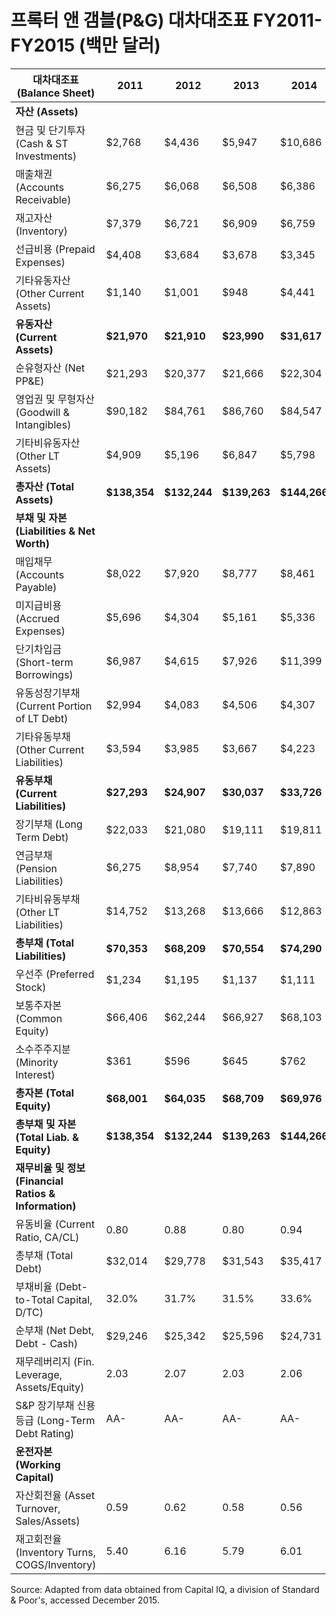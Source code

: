 # 프록터 앤 갬블(P&G) 대차대조표 FY2011-FY2015 (백만 달러)

| **대차대조표 (Balance Sheet)** | **2011** | **2012** | **2013** | **2014** | **2015** |
|-------------------|----------|----------|----------|----------|----------|
| **자산 (Assets)** |  |  |  |  |  |
| 현금 및 단기투자 (Cash & ST Investments) | $2,768 | $4,436 | $5,947 | $10,686 | $11,612 |
| 매출채권 (Accounts Receivable) | $6,275 | $6,068 | $6,508 | $6,386 | $4,861 |
| 재고자산 (Inventory) | $7,379 | $6,721 | $6,909 | $6,759 | $5,454 |
| 선급비용 (Prepaid Expenses) | $4,408 | $3,684 | $3,678 | $3,345 | $2,853 |
| 기타유동자산 (Other Current Assets) | $1,140 | $1,001 | $948 | $4,441 | $4,866 |
| **유동자산 (Current Assets)** | **$21,970** | **$21,910** | **$23,990** | **$31,617** | **$29,646** |
| 순유형자산 (Net PP&E) | $21,293 | $20,377 | $21,666 | $22,304 | $20,268 |
| 영업권 및 무형자산 (Goodwill & Intangibles) | $90,182 | $84,761 | $86,760 | $84,547 | $74,145 |
| 기타비유동자산 (Other LT Assets) | $4,909 | $5,196 | $6,847 | $5,798 | $5,436 |
| **총자산 (Total Assets)** | **$138,354** | **$132,244** | **$139,263** | **$144,266** | **$129,495** |
| **부채 및 자본 (Liabilities & Net Worth)** |  |  |  |  |  |
| 매입채무 (Accounts Payable) | $8,022 | $7,920 | $8,777 | $8,461 | $8,257 |
| 미지급비용 (Accrued Expenses) | $5,696 | $4,304 | $5,161 | $5,336 | $4,564 |
| 단기차입금 (Short-term Borrowings) | $6,987 | $4,615 | $7,926 | $11,399 | $9,249 |
| 유동성장기부채 (Current Portion of LT Debt) | $2,994 | $4,083 | $4,506 | $4,307 | $2,752 |
| 기타유동부채 (Other Current Liabilities) | $3,594 | $3,985 | $3,667 | $4,223 | $4,968 |
| **유동부채 (Current Liabilities)** | **$27,293** | **$24,907** | **$30,037** | **$33,726** | **$29,790** |
| 장기부채 (Long Term Debt) | $22,033 | $21,080 | $19,111 | $19,811 | $18,297 |
| 연금부채 (Pension Liabilities) | $6,275 | $8,954 | $7,740 | $7,890 | $6,997 |
| 기타비유동부채 (Other LT Liabilities) | $14,752 | $13,268 | $13,666 | $12,863 | $11,361 |
| **총부채 (Total Liabilities)** | **$70,353** | **$68,209** | **$70,554** | **$74,290** | **$66,445** |
| 우선주 (Preferred Stock) | $1,234 | $1,195 | $1,137 | $1,111 | $1,077 |
| 보통주자본 (Common Equity) | $66,406 | $62,244 | $66,927 | $68,103 | $61,342 |
| 소수주주지분 (Minority Interest) | $361 | $596 | $645 | $762 | $631 |
| **총자본 (Total Equity)** | **$68,001** | **$64,035** | **$68,709** | **$69,976** | **$63,050** |
| **총부채 및 자본 (Total Liab. & Equity)** | **$138,354** | **$132,244** | **$139,263** | **$144,266** | **$129,495** |
| **재무비율 및 정보 (Financial Ratios & Information)** |  |  |  |  |  |
| 유동비율 (Current Ratio, CA/CL) | 0.80 | 0.88 | 0.80 | 0.94 | 1.00 |
| 총부채 (Total Debt) | $32,014 | $29,778 | $31,543 | $35,417 | $30,298 |
| 부채비율 (Debt-to-Total Capital, D/TC) | 32.0% | 31.7% | 31.5% | 33.6% | 32.5% |
| 순부채 (Net Debt, Debt - Cash) | $29,246 | $25,342 | $25,596 | $24,731 | $18,686 |
| 재무레버리지 (Fin. Leverage, Assets/Equity) | 2.03 | 2.07 | 2.03 | 2.06 | 2.05 |
| S&P 장기부채 신용등급 (Long-Term Debt Rating) | AA- | AA- | AA- | AA- | AA- |
| **운전자본 (Working Capital)** |  |  |  |  |  |
| 자산회전율 (Asset Turnover, Sales/Assets) | 0.59 | 0.62 | 0.58 | 0.56 | 0.59 |
| 재고회전율 (Inventory Turns, COGS/Inventory) | 5.40 | 6.16 | 5.79 | 6.01 | 7.01 |

Source: Adapted from data obtained from Capital IQ, a division of Standard & Poor's, accessed December 2015.
